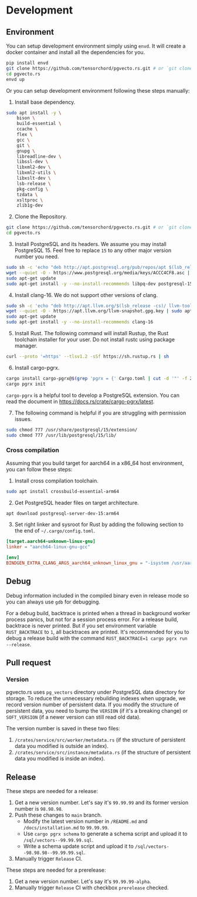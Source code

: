 # Development

## Environment

You can setup development environment simply using `envd`. It will create a docker container and install all the dependencies for you.

```sh
pip install envd
git clone https://github.com/tensorchord/pgvecto.rs.git # or `git clone git@github.com:tensorchord/pgvecto.rs.git`
cd pgvecto.rs
envd up
```

Or you can setup development environment following these steps manually:

1. Install base dependency.

```sh
sudo apt install -y \
    bison \
    build-essential \
    ccache \
    flex \
    gcc \
    git \
    gnupg \
    libreadline-dev \
    libssl-dev \
    libxml2-dev \
    libxml2-utils \
    libxslt-dev \
    lsb-release \
    pkg-config \
    tzdata \
    xsltproc \
    zlib1g-dev
```

2. Clone the Repository.

```sh
git clone https://github.com/tensorchord/pgvecto.rs.git # or `git clone git@github.com:tensorchord/pgvecto.rs.git`
cd pgvecto.rs
```

3. Install PostgreSQL and its headers. We assume you may install PostgreSQL 15. Feel free to replace `15` to any other major version number you need.

```sh
sudo sh -c 'echo "deb http://apt.postgresql.org/pub/repos/apt $(lsb_release -cs)-pgdg main" >> /etc/apt/sources.list.d/pgdg.list'
wget --quiet -O - https://www.postgresql.org/media/keys/ACCC4CF8.asc | sudo apt-key add -
sudo apt-get update
sudo apt-get install -y --no-install-recommends libpq-dev postgresql-15 postgresql-server-dev-15
```

4. Install clang-16. We do not support other versions of clang.

```sh
sudo sh -c 'echo "deb http://apt.llvm.org/$(lsb_release -cs)/ llvm-toolchain-$(lsb_release -cs)-16 main" >> /etc/apt/sources.list'
wget --quiet -O - https://apt.llvm.org/llvm-snapshot.gpg.key | sudo apt-key add -
sudo apt-get update
sudo apt-get install -y --no-install-recommends clang-16
```

5. Install Rust. The following command will install Rustup, the Rust toolchain installer for your user. Do not install rustc using package manager.

```sh
curl --proto '=https' --tlsv1.2 -sSf https://sh.rustup.rs | sh
```

6. Install cargo-pgrx.

```sh
cargo install cargo-pgrx@$(grep 'pgrx = {' Cargo.toml | cut -d '"' -f 2)
cargo pgrx init
```

`cargo-pgrx` is a helpful tool to develop a PostgreSQL extension. You can read the document in https://docs.rs/crate/cargo-pgrx/latest.

7. The following command is helpful if you are struggling with permission issues.

```sh
sudo chmod 777 /usr/share/postgresql/15/extension/
sudo chmod 777 /usr/lib/postgresql/15/lib/
```

### Cross compilation

Assuming that you build target for aarch64 in a x86_64 host environment, you can follow these steps:

1. Install cross compilation toolchain.

```sh
sudo apt install crossbuild-essential-arm64
```

2. Get PostgreSQL header files on target architecture.

```sh
apt download postgresql-server-dev-15:arm64
```

3. Set right linker and sysroot for Rust by adding the following section to the end of `~/.cargo/config.toml`.

```toml
[target.aarch64-unknown-linux-gnu]
linker = "aarch64-linux-gnu-gcc"

[env]
BINDGEN_EXTRA_CLANG_ARGS_aarch64_unknown_linux_gnu = "-isystem /usr/aarch64-linux-gnu/include/ -ccc-gcc-name aarch64-linux-gnu-gcc"
```

## Debug

Debug information included in the compiled binary even in release mode so you can always use `gdb` for debugging.

For a debug build, backtrace is printed when a thread in background worker process panics, but not for a session process error. For a release build, backtrace is never printed. But if you set environment variable `RUST_BACKTRACE` to `1`, all backtraces are printed. It's recommended for you to debug a release build with the command `RUST_BACKTRACE=1 cargo pgrx run --release`.

## Pull request

### Version

pgvecto.rs uses `pg_vectors` directory under PostgreSQL data directory for storage. To reduce the unnecessary rebuilding indexes when upgrade, we record version number of persistent data. If you modify the structure of persistent data, you need to bump the `VERSION` (if it's a breaking change) or `SOFT_VERSION` (if a newer version can still read old data).

The version number is saved in these two files:

1. `/crates/service/src/worker/metadata.rs` (if the structure of persistent data you modified is outside an index).
2. `/crates/service/src/instance/metadata.rs` (if the structure of persistent data you modified is inside an index).

## Release

These steps are needed for a release:

1. Get a new version number. Let's say it's `99.99.99` and its former version number is `98.98.98`.
2. Push these changes to `main` branch.
    * Modify the latest version number in `/README.md` and `/docs/installation.md` to `99.99.99`.
    * Use `cargo pgrx schema` to generate a schema script and upload it to `/sql/vectors--99.99.99.sql`.
    * Write a schema update script and upload it to `/sql/vectors--98.98.98--99.99.99.sql`.
3. Manually trigger `Release` CI.

These steps are needed for a prerelease:

1. Get a new version number. Let's say it's `99.99.99-alpha`.
2. Manually trigger `Release` CI with checkbox `prerelease` checked.
